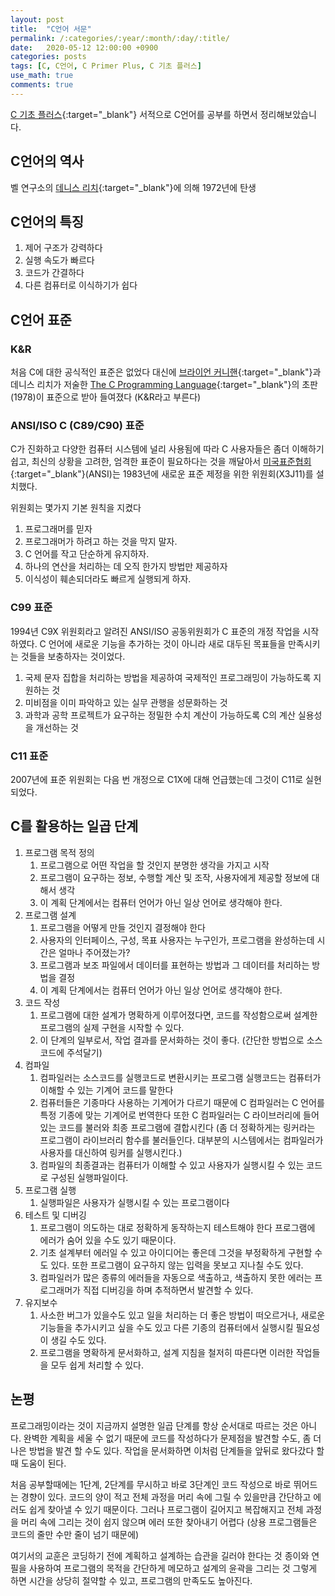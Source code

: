 ```yaml
---
layout: post
title:  "C언어 서문"
permalink: /:categories/:year/:month/:day/:title/
date:   2020-05-12 12:00:00 +0900
categories: posts
tags: [C, C언어, C Primer Plus, C 기초 플러스]
use_math: true
comments: true
---
```


[C 기초 플러스](http://www.yes24.com/Product/Goods/57614028){:target="_blank"} 서적으로 C언어를 공부를 하면서 정리해보았습니다.


## C언어의 역사
벨 연구소의 [데니스 리치](https://ko.wikipedia.org/wiki/%EB%8D%B0%EB%8B%88%EC%8A%A4_%EB%A6%AC%EC%B9%98){:target="_blank"}에 의해 1972년에 탄생

## C언어의 특징
1. 제어 구조가 강력하다
2. 실행 속도가 빠르다
3. 코드가 간결하다
4. 다른 컴퓨터로 이식하기가 쉽다

## C언어 표준
### K&R
처음 C에 대한 공식적인 표준은 없었다 대신에 [브라이언 커니핸](https://ko.wikipedia.org/wiki/%EB%B8%8C%EB%9D%BC%EC%9D%B4%EC%96%B8_%EC%BB%A4%EB%8B%88%ED%95%B8){:target="_blank"}과 데니스 리치가 저술한 [The C Programming Language](https://en.wikipedia.org/wiki/The_C_Programming_Language){:target="_blank"}의 초판 (1978)이 표준으로 받아 들여졌다 (K&R라고 부른다)

### ANSI/ISO C (C89/C90) 표준 
C가 진화하고 다양한 컴퓨터 시스템에 널리 사용됨에 따라 C 사용자들은 좀더 이해하기 쉽고, 최신의 상황을 고려한, 엄격한 표준이 필요하다는 것을 깨달아서
[미국표준협회](https://ko.wikipedia.org/wiki/%EB%AF%B8%EA%B5%AD_%EA%B5%AD%EA%B0%80%ED%91%9C%EC%A4%80_%ED%98%91%ED%9A%8C){:target="_blank"}(ANSI)는 1983년에 새로운 표준 제정을 위한 위원회(X3J11)를 설치했다.

위원회는 몇가지 기본 원칙을 지켰다
1. 프로그래머를 믿자
2. 프로그래머가 하려고 하는 것을 막지 말자.
3. C 언어를 작고 단순하게 유지하자.
4. 하나의 연산을 처리하는 데 오직 한가지 방법만 제공하자
5. 이식성이 훼손되더라도 빠르게 실행되게 하자.

### C99 표준
1994년 C9X 위원회라고 알려진 ANSI/ISO 공동위원회가 C 표준의 개정 작업을 시작하였다.
C 언어에 새로운 기능을 추가하는 것이 아니라 새로 대두된 목표들을 만족시키는 것들을 보충하자는 것이었다.
1. 국제 문자 집합을 처리하는 방법을 제공하여 국제적인 프로그래밍이 가능하도록 지원하는 것
2. 미비점을 이미 파악하고 있는 실무 관행을 성문화하는 것
3. 과학과 공학 프로젝트가 요구하는 정밀한 수치 계산이 가능하도록 C의 계산 실용성을 개선하는 것

### C11 표준
2007년에 표준 위원회는 다음 번 개정으로 C1X에 대해 언급했는데 그것이 C11로 실현되었다.

## C를 활용하는 일곱 단계
1. 프로그램 목적 정의
    1. 프로그램으로 어떤 작업을 할 것인지 분명한 생각을 가지고 시작
    2. 프로그램이 요구하는 정보, 수행할 계산 및 조작, 사용자에게 제공할 정보에 대해서 생각
    3. 이 계획 단계에서는 컴퓨터 언어가 아닌 일상 언어로 생각해야 한다.
2. 프로그램 설계
    1. 프로그램을 어떻게 만들 것인지 결정해야 한다
    2. 사용자의 인터페이스, 구성, 목표 사용자는 누구인가, 프로그램을 완성하는데 시간은 얼마나 주어졌는가?
    3. 프로그램과 보조 파일에서 데이터를 표현하는 방법과 그 데이터를 처리하는 방법을 결정
    4. 이 계획 단계에서는 컴퓨터 언어가 아닌 일상 언어로 생각해야 한다.
3. 코드 작성
    1. 프로그램에 대한 설계가 명확하게 이루어졌다면, 코드를 작성함으로써 설계한 프로그램의 실제 구현을 시작할 수 있다.
    2. 이 단계의 일부로서, 작업 결과를 문서화하는 것이 좋다. (간단한 방법으로 소스코드에 주석달기)
4. 컴파일
    1. 컴파일러는 소스코드를 실행코드로 변환시키는 프로그램 실행코드는 컴퓨터가 이해할 수 있는 기계어 코드를 말한다
    2. 컴퓨터들은 기종마다 사용하는 기계어가 다르기 때문에 C 컴파일러는 C 언어를 특정 기종에 맞는 기계어로 번역한다 또한 C 컴파일러는 C 라이브러리에 들어 있는 코드를 불러와 최종 프로그램에 결합시킨다 (좀 더 정확하게는 링커라는 프로그램이 라이브러리 함수를 불러들인다. 대부분의 시스템에서는 컴파일러가 사용자를 대신하여 링커를 실행시킨다.)
    3. 컴파일의 최종결과는 컴퓨터가 이해할 수 있고 사용자가 실행시킬 수 있는 코드로 구성된 실행파일이다.
5. 프로그램 실행
    1. 실행파일은 사용자가 실행시킬 수 있는 프로그램이다
6. 테스트 및 디버깅
    1. 프로그램이 의도하는 대로 정확하게 동작하는지 테스트해야 한다 프로그램에 에러가 숨어 있을 수도 있기 때문이다.
    2. 기초 설계부터 에러일 수 있고 아이디어는 좋은데 그것을 부정확하게 구현할 수도 있다. 또한 프로그램이 요구하지 않는 입력을 못보고 지나칠 수도 있다.
    3. 컴파일러가 많은 종류의 에러들을 자동으로 색출하고, 색출하지 못한 에러는 프로그래머가 직접 디버깅을 하며 추적하면서 발견할 수 있다.
7. 유지보수
    1. 사소한 버그가 있을수도 있고 일을 처리하는 더 좋은 방법이 떠오르거나, 새로운 기능들을 추가시키고 싶을 수도 있고 다른 기종의 컴퓨터에서 실행시킬 필요성이 생길 수도 있다.
    2. 프로그램을 명확하게 문서화하고, 설계 지침을 철저히 따른다면 이러한 작업들을 모두 쉽게 처리할 수 있다.
    
## 논평
프로그래밍이라는 것이 지금까지 설명한 일곱 단계를 항상 순서대로 따르는 것은 아니다.
완벽한 계획을 세울 수 없기 때문에 코드를 작성하다가 문제점을 발견할 수도, 좀 더 나은 방법을 발견 할 수도 있다.
작업을 문서화하면 이처럼 단계들을 앞뒤로 왔다갔다 할때 도움이 된다.

처음 공부할때에는 1단계, 2단계를 무시하고 바로 3단계인 코드 작성으로 바로 뛰어드는 경향이 있다.
코드의 양이 적고 전체 과정을 머리 속에 그릴 수 있을만큼 간단하고 에러도 쉽게 찾아낼 수 있기 때문이다.
그러나 프로그램이 길어지고 복잡해지고 전체 과정을 머리 속에 그리는 것이 쉽지 않으며 에러 또한 찾아내기 어렵다 (상용 프로그램들은 코드의 줄만 수만 줄이 넘기 때문에)

여기서의 교훈은 코딩하기 전에 계획하고 설계하는 습관을 길러야 한다는 것
종이와 연필을 사용하여 프로그램의 목적을 간단하게 메모하고 설계의 윤곽을 그리는 것
그렇게 하면 시간을 상당히 절약할 수 있고, 프로그램의 만족도도 높아진다.


